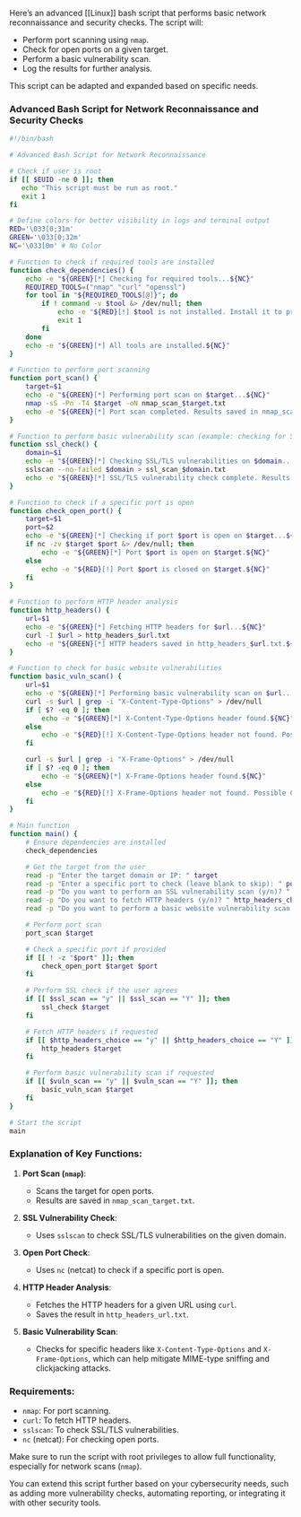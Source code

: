 Here’s an advanced [[Linux]] bash script that performs basic network reconnaissance and security checks. The script will:

- Perform port scanning using `nmap`.
- Check for open ports on a given target.
- Perform a basic vulnerability scan.
- Log the results for further analysis.

This script can be adapted and expanded based on specific needs.

### Advanced Bash Script for Network Reconnaissance and Security Checks

```bash
#!/bin/bash

# Advanced Bash Script for Network Reconnaissance

# Check if user is root
if [[ $EUID -ne 0 ]]; then
   echo "This script must be run as root." 
   exit 1
fi

# Define colors for better visibility in logs and terminal output
RED='\033[0;31m'
GREEN='\033[0;32m'
NC='\033[0m' # No Color

# Function to check if required tools are installed
function check_dependencies() {
    echo -e "${GREEN}[*] Checking for required tools...${NC}"
    REQUIRED_TOOLS=("nmap" "curl" "openssl")
    for tool in "${REQUIRED_TOOLS[@]}"; do
        if ! command -v $tool &> /dev/null; then
            echo -e "${RED}[!] $tool is not installed. Install it to proceed.${NC}"
            exit 1
        fi
    done
    echo -e "${GREEN}[*] All tools are installed.${NC}"
}

# Function to perform port scanning
function port_scan() {
    target=$1
    echo -e "${GREEN}[*] Performing port scan on $target...${NC}"
    nmap -sS -Pn -T4 $target -oN nmap_scan_$target.txt
    echo -e "${GREEN}[*] Port scan completed. Results saved in nmap_scan_$target.txt.${NC}"
}

# Function to perform basic vulnerability scan (example: checking for SSL vulnerabilities)
function ssl_check() {
    domain=$1
    echo -e "${GREEN}[*] Checking SSL/TLS vulnerabilities on $domain...${NC}"
    sslscan --no-failed $domain > ssl_scan_$domain.txt
    echo -e "${GREEN}[*] SSL/TLS vulnerability check complete. Results saved in ssl_scan_$domain.txt.${NC}"
}

# Function to check if a specific port is open
function check_open_port() {
    target=$1
    port=$2
    echo -e "${GREEN}[*] Checking if port $port is open on $target...${NC}"
    if nc -zv $target $port &> /dev/null; then
        echo -e "${GREEN}[*] Port $port is open on $target.${NC}"
    else
        echo -e "${RED}[!] Port $port is closed on $target.${NC}"
    fi
}

# Function to perform HTTP header analysis
function http_headers() {
    url=$1
    echo -e "${GREEN}[*] Fetching HTTP headers for $url...${NC}"
    curl -I $url > http_headers_$url.txt
    echo -e "${GREEN}[*] HTTP headers saved in http_headers_$url.txt.${NC}"
}

# Function to check for basic website vulnerabilities
function basic_vuln_scan() {
    url=$1
    echo -e "${GREEN}[*] Performing basic vulnerability scan on $url...${NC}"
    curl -s $url | grep -i "X-Content-Type-Options" > /dev/null
    if [ $? -eq 0 ]; then
        echo -e "${GREEN}[*] X-Content-Type-Options header found.${NC}"
    else
        echo -e "${RED}[!] X-Content-Type-Options header not found. Possible MIME-type sniffing vulnerability.${NC}"
    fi

    curl -s $url | grep -i "X-Frame-Options" > /dev/null
    if [ $? -eq 0 ]; then
        echo -e "${GREEN}[*] X-Frame-Options header found.${NC}"
    else
        echo -e "${RED}[!] X-Frame-Options header not found. Possible Clickjacking vulnerability.${NC}"
    fi
}

# Main function
function main() {
    # Ensure dependencies are installed
    check_dependencies

    # Get the target from the user
    read -p "Enter the target domain or IP: " target
    read -p "Enter a specific port to check (leave blank to skip): " port
    read -p "Do you want to perform an SSL vulnerability scan (y/n)? " ssl_scan
    read -p "Do you want to fetch HTTP headers (y/n)? " http_headers_choice
    read -p "Do you want to perform a basic website vulnerability scan (y/n)? " vuln_scan

    # Perform port scan
    port_scan $target

    # Check a specific port if provided
    if [[ ! -z "$port" ]]; then
        check_open_port $target $port
    fi

    # Perform SSL check if the user agrees
    if [[ $ssl_scan == "y" || $ssl_scan == "Y" ]]; then
        ssl_check $target
    fi

    # Fetch HTTP headers if requested
    if [[ $http_headers_choice == "y" || $http_headers_choice == "Y" ]]; then
        http_headers $target
    fi

    # Perform basic vulnerability scan if requested
    if [[ $vuln_scan == "y" || $vuln_scan == "Y" ]]; then
        basic_vuln_scan $target
    fi
}

# Start the script
main
```

### Explanation of Key Functions:

1. **Port Scan (`nmap`)**:
   - Scans the target for open ports.
   - Results are saved in `nmap_scan_target.txt`.

2. **SSL Vulnerability Check**:
   - Uses `sslscan` to check SSL/TLS vulnerabilities on the given domain.

3. **Open Port Check**:
   - Uses `nc` (netcat) to check if a specific port is open.

4. **HTTP Header Analysis**:
   - Fetches the HTTP headers for a given URL using `curl`.
   - Saves the result in `http_headers_url.txt`.

5. **Basic Vulnerability Scan**:
   - Checks for specific headers like `X-Content-Type-Options` and `X-Frame-Options`, which can help mitigate MIME-type sniffing and clickjacking attacks.

### Requirements:
- `nmap`: For port scanning.
- `curl`: To fetch HTTP headers.
- `sslscan`: To check SSL/TLS vulnerabilities.
- `nc` (netcat): For checking open ports.

Make sure to run the script with root privileges to allow full functionality, especially for network scans (`nmap`). 

You can extend this script further based on your cybersecurity needs, such as adding more vulnerability checks, automating reporting, or integrating it with other security tools.